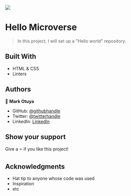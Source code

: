 ![](https://img.shields.io/badge/Microverse-blueviolet)

# Hello Microverse

> In this project, I will set up a "Hello world" repository.

## Built With

- HTML & CSS
- Linters

## Authors

👤 **Mark Otuya**

- GitHub: [@githubhandle](https://github.com/markotuya0)
- Twitter: [@twitterhandle](https://twitter.com/mark__anthonny)
- LinkedIn: [LinkedIn](https://www.linkedin.com/in/mark-otuya-6a09a5232/)

## Show your support

Give a ⭐️ if you like this project!

## Acknowledgments

- Hat tip to anyone whose code was used
- Inspiration
- etc